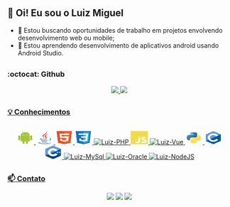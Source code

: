 ## 👋 Oi! Eu sou o Luiz Miguel


- 🔭 Estou buscando oportunidades de trabalho em projetos envolvendo desenvolvimento web ou mobile;
- 🌱 Estou aprendendo desenvolvimento de aplicativos android usando Android Studio. 

## 
### :octocat: Github
<div align="center">
  <a href="https://github.com/LuizMiguelSR">
  <img height="180em" src="https://github-readme-stats.vercel.app/api?username=LuizMiguelSR&theme=blue-green"/>
  <img height="180em" src="https://github-readme-stats.vercel.app/api/top-langs/?username=LuizMiguelSR&layout=compact&langs_count=7&theme=blue-green"/>
</div>

## 
### 💡 Conhecimentos
  
<div style="display: inline_block" align="center"><br>
  <img alt="Luiz-Android" height="30" width="40" src="https://raw.githubusercontent.com/devicons/devicon/master/icons/android/android-original.svg">
  <img alt="Luiz-Java" height="30" width="40" src="https://raw.githubusercontent.com/devicons/devicon/master/icons/java/java-original.svg">  
  <img alt="Luiz-HTML" height="30" width="40" src="https://raw.githubusercontent.com/devicons/devicon/master/icons/html5/html5-original.svg">
  <img alt="Luiz-CSS" height="30" width="40" src="https://raw.githubusercontent.com/devicons/devicon/master/icons/css3/css3-original.svg">
  <img alt="Luiz-PHP" height="30" width="40" src="https://cdn.jsdelivr.net/gh/devicons/devicon/icons/php/php-original.svg" />
  <img alt="Luiz-Js" height="30" width="40"  src="https://raw.githubusercontent.com/devicons/devicon/master/icons/javascript/javascript-plain.svg">
  <img alt="Luiz-Vue" height="30" width="40" src="https://cdn.jsdelivr.net/gh/devicons/devicon/icons/vuejs/vuejs-original.svg"/>
  <img alt="Luiz-Python" height="30" width="40" src="https://raw.githubusercontent.com/devicons/devicon/master/icons/python/python-original.svg">
  <img alt="Luiz-C" height="30" width="40" src="https://raw.githubusercontent.com/devicons/devicon/master/icons/c/c-original.svg">
  <img alt="Luiz-C++" height="30" width="40" src="https://raw.githubusercontent.com/devicons/devicon/master/icons/cplusplus/cplusplus-original.svg">
  <img alt="Luiz-MySql" height="35" width="40" src="https://cdn.jsdelivr.net/gh/devicons/devicon/icons/mysql/mysql-plain.svg" />
  <img alt="Luiz-Oracle" heigh="35" width="40" src="https://cdn.jsdelivr.net/gh/devicons/devicon/icons/oracle/oracle-original.svg" />
  <img alt="Luiz-NodeJS" heigh="35" width="40" src="https://cdn.jsdelivr.net/gh/devicons/devicon/icons/nodejs/nodejs-original.svg" />
</div>
  
##
### 📫 Contato
<div align="center"> 
  <a href="https://www.linkedin.com/in/luizmiguelsantos" target="_blank"><img src="https://img.shields.io/badge/-LinkedIn-%230077B5?style=for-the-badge&logo=linkedin&logoColor=white" target="_blank"></a> 
 <a href="https://discord.gg/ME8mG8sG" target="_blank"><img src="https://img.shields.io/badge/Discord-7289DA?style=for-the-badge&logo=discord&logoColor=white" target="_blank"></a> 
  <a href = "mailto:luizmiguel.srodrigues@gmail.com"><img src="https://img.shields.io/badge/-Gmail-%23333?style=for-the-badge&logo=gmail&logoColor=white"></a>
</div>

